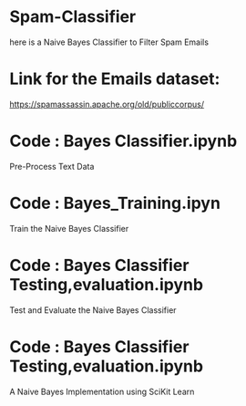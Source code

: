 # Spam-Classifier
here is a Naive Bayes Classifier to Filter Spam Emails 
# Link for the Emails dataset:
https://spamassassin.apache.org/old/publiccorpus/
# Code : Bayes Classifier.ipynb
Pre-Process Text Data
# Code : Bayes_Training.ipyn
Train the Naive Bayes Classifier
# Code : Bayes Classifier Testing,evaluation.ipynb
Test and Evaluate the Naive Bayes Classifier
# Code : Bayes Classifier Testing,evaluation.ipynb
 A Naive Bayes Implementation using SciKit Learn
